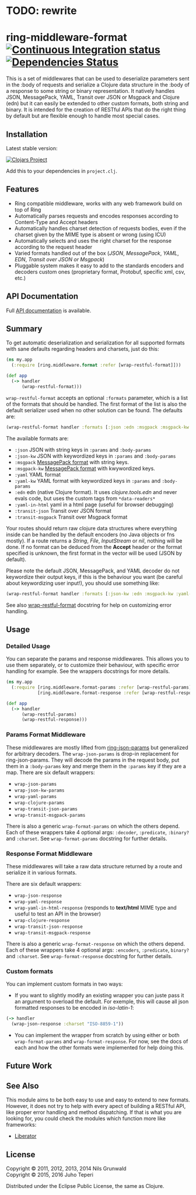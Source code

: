 # TODO: rewrite

# ring-middleware-format [![Continuous Integration status](https://secure.travis-ci.org/ikitommi/ring-middleware-format.png)](http://travis-ci.org/ikitommi/ring-middleware-format) [![Dependencies Status](http://jarkeeper.com/ikitommi/ring-middleware-format/status.svg)](http://jarkeeper.com/ikitommi/ring-middleware-format)

This is a set of middlewares that can be used to deserialize parameters sent in the :body of requests and serialize a Clojure data structure in the :body of a response to some string or binary representation. It natively handles JSON, MessagePack, YAML, Transit over JSON or Msgpack and Clojure (edn) but it can easily be extended to other custom formats, both string and binary. It is intended for the creation of RESTful APIs that do the right thing by default but are flexible enough to handle most special cases.

## Installation ##

Latest stable version:

[![Clojars Project](http://clojars.org/ikitommi/ring-middleware-format/latest-version.svg)](http://clojars.org/ikitommi/ring-middleware-format)

Add this to your dependencies in `project.clj`.

## Features ##

 - Ring compatible middleware, works with any web framework build on top of Ring
 - Automatically parses requests and encodes responses according to Content-Type and Accept headers
 - Automatically handles charset detection of requests bodies, even if the charset given by the MIME type is absent or wrong (using ICU)
 - Automatically selects and uses the right charset for the response according to the request header
 - Varied formats handled out of the box (*JSON*, *MessagePack*, *YAML*, *EDN*, *Transit over JSON or Msgpack*)
 - Pluggable system makes it easy to add to the standards encoders and decoders custom ones (proprietary format, Protobuf, specific xml, csv, etc.)

## API Documentation ##

Full [API documentation](http://ikitommi.github.com/ring-middleware-format) is available.

## Summary ##

To get automatic deserialization and serialization for all supported formats with sane defaults regarding headers and charsets, just do this:

```clojure
(ns my.app
  (:require [ring.middleware.format :refer [wrap-restful-format]]))

(def app
  (-> handler
      (wrap-restful-format)))
```
`wrap-restful-format` accepts an optional `:formats` parameter, which is a list of the formats that should be handled. The first format of the list is also the default serializer used when no other solution can be found. The defaults are:
```clojure
(wrap-restful-format handler :formats [:json :edn :msgpack :msgpack-kw :yaml :yaml-in-html :transit-json :transit-msgpack])
```

The available formats are:

  - `:json` JSON with string keys in `:params` and `:body-params`
  - `:json-kw` JSON with keywordized keys in `:params` and `:body-params`
  - `:msgpack` [MessagePack format](http://msgpack.org) with string keys.
  - `:msgpack-kw` [MessagePack format](http://msgpack.org) with kwywordized keys.
  - `:yaml` YAML format
  - `:yaml-kw` YAML format with keywordized keys in `:params` and `:body-params`
  - `:edn` edn (native Clojure format). It uses *clojure.tools.edn* and never evals code, but uses the custom tags from `*data-readers*` 
  - `:yaml-in-html` yaml in a html page (useful for browser debugging)
  - `:transit-json` Transit over JSON format
  - `:transit-msgpack` Transit over Msgpack format

Your routes should return raw clojure data structures where everything
inside can be handled by the default encoders (no Java objects or fns
mostly). If a route returns a _String_, _File_, _InputStream_ or _nil_, nothing will be done. If no format can be deduced from the **Accept** header or the format specified is unknown, the first format in the vector will be used (JSON by default).

Please note the default JSON, MessagePack, and YAML decoder do not keywordize their output keys, if this is the behaviour you want (be careful about keywordizing user input!), you should use something like:
```clojure
(wrap-restful-format handler :formats [:json-kw :edn :msgpack-kw :yaml-kw :yaml-in-html :transit-json :transit-msgpack])
```

See also [wrap-restful-format](http://ikitommi.github.com/ring-middleware-format/ring.middleware.format.html#var-wrap-restful-format) docstring for help on customizing error handling.

## Usage ##

### Detailed Usage ###

You can separate the params and response middlewares. This allows you to use them separately, or to customize their behaviour, with specific error handling for example. See the wrappers docstrings for more details.

```clojure
(ns my.app
  (:require [ring.middleware.format-params :refer [wrap-restful-params]]
            [ring.middleware.format-response :refer [wrap-restful-response]]))

(def app
  (-> handler
      (wrap-restful-params)
      (wrap-restful-response)))
```

### Params Format Middleware ###

These middlewares are mostly lifted from [ring-json-params](https://github.com/mmcgrana/ring-json-params) but generalized for arbitrary decoders. The `wrap-json-params` is drop-in replacement for ring-json-params. They will decode the params in the request body, put them in a `:body-params` key and merge them in the `:params` key if they are a map.
There are six default wrappers:

+ `wrap-json-params`
+ `wrap-json-kw-params`
+ `wrap-yaml-params`
+ `wrap-clojure-params`
+ `wrap-transit-json-params`
+ `wrap-transit-msgpack-params`

There is also a generic `wrap-format-params` on which the others depend. Each of these wrappers take 4 optional args: `:decoder`, `:predicate`, `:binary?` and `:charset`. See `wrap-format-params` docstring for further details.

### Response Format Middleware ###

These middlewares will take a raw data structure returned by a route and serialize it in various formats.

There are six default wrappers:

+ `wrap-json-response`
+ `wrap-yaml-response`
+ `wrap-yaml-in-html-response` (responds to **text/html** MIME type and useful to test an API in the browser)
+ `wrap-clojure-response`
+ `wrap-transit-json-response`
+ `wrap-transit-msgpack-response`

There is also a generic `wrap-format-response` on which the others depend. Each of these wrappers take 4 optional args: `:encoders`, `:predicate`, `binary?` and `:charset`. See `wrap-format-response` docstring for further details.

### Custom formats ###

You can implement custom formats in two ways:

+ If you want to slightly modify an existing wrapper you can juste pass it an argument to overload the default.
For exemple, this will cause all json formatted responses to be encoded in *iso-latin-1*:

```clojure
(-> handler
  (wrap-json-response :charset "ISO-8859-1"))
```
+ You can implement the wrapper from scratch by using either or both `wrap-format-params` and `wrap-format-response`. For now, see the docs of each and how the other formats were implemented for help doing this.

## Future Work ##

## See Also ##

This module aims to be both easy to use and easy to extend to new formats. However, it does not try to help with every apect of building a RESTful API, like proper error handling and method dispatching. If that is what you are looking for, you could check the modules which function more like frameworks:

+ [Liberator](https://github.com/clojure-liberator/liberator)

## License ##

Copyright &copy; 2011, 2012, 2013, 2014 Nils Grunwald<br>
Copyright &copy; 2015, 2016 Juho Teperi

Distributed under the Eclipse Public License, the same as Clojure.

